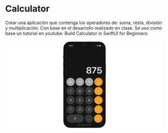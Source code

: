 #  Calculator

Crear una aplicación que contenga los operadores de: suma, resta, división y multiplicación. Con base en el desarrollo realizado en clase.
Se uso como base un tutorial en youtube: Build Calculator in SwiftUI for Beginners 

![Calculator](https://raw.githubusercontent.com/AfrazCodes/SwiftUI-Calculator/master/calculator.png)
